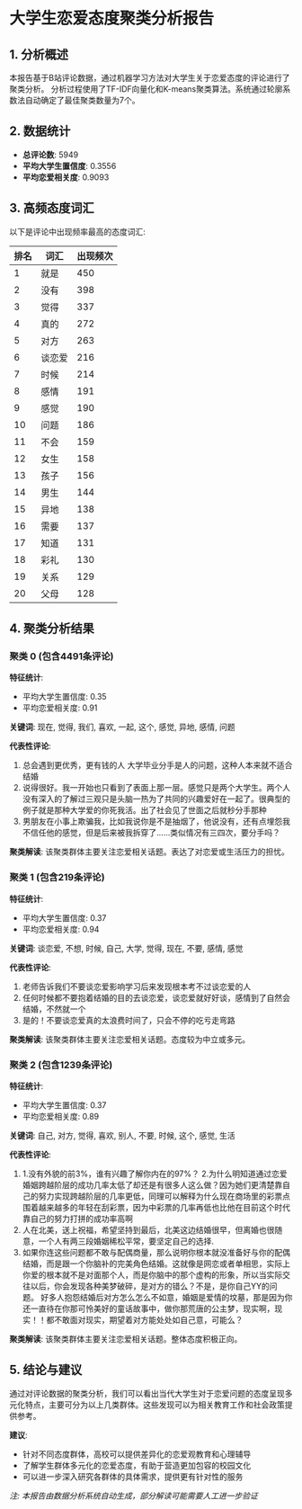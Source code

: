 # 大学生恋爱态度聚类分析报告

## 1. 分析概述

本报告基于B站评论数据，通过机器学习方法对大学生关于恋爱态度的评论进行了聚类分析。
分析过程使用了TF-IDF向量化和K-means聚类算法。系统通过轮廓系数法自动确定了最佳聚类数量为7个。

## 2. 数据统计

- **总评论数**: 5949
- **平均大学生置信度**: 0.3556
- **平均恋爱相关度**: 0.9093

## 3. 高频态度词汇

以下是评论中出现频率最高的态度词汇:

| 排名 | 词汇 | 出现频次 |
|------|------|----------|
| 1 | 就是 | 450 |
| 2 | 没有 | 398 |
| 3 | 觉得 | 337 |
| 4 | 真的 | 272 |
| 5 | 对方 | 263 |
| 6 | 谈恋爱 | 216 |
| 7 | 时候 | 214 |
| 8 | 感情 | 191 |
| 9 | 感觉 | 190 |
| 10 | 问题 | 186 |
| 11 | 不会 | 159 |
| 12 | 女生 | 158 |
| 13 | 孩子 | 156 |
| 14 | 男生 | 144 |
| 15 | 异地 | 138 |
| 16 | 需要 | 137 |
| 17 | 知道 | 131 |
| 18 | 彩礼 | 130 |
| 19 | 关系 | 129 |
| 20 | 父母 | 128 |

## 4. 聚类分析结果

### 聚类 0 (包含4491条评论)

**特征统计**:
- 平均大学生置信度: 0.35
- 平均恋爱相关度: 0.91

**关键词**: 现在, 觉得, 我们, 喜欢, 一起, 这个, 感觉, 异地, 感情, 问题

**代表性评论**:
1. 总会遇到更优秀，更有钱的人 大学毕业分手是人的问题，这种人本来就不适合结婚
2. 说得很好。我一开始也只看到了表面上那一层。感觉只是两个大学生。两个人没有深入的了解过三观只是头脑一热为了共同的兴趣爱好在一起了。很典型的例子就是那种大学爱的你死我活。出了社会见了世面之后就秒分手那种
3. 男朋友在小事上欺骗我，比如我说你是不是抽烟了，他说没有，还有点埋怨我不信任他的感觉，但是后来被我拆穿了……类似情况有三四次，要分手吗？

**聚类解读**: 该聚类群体主要关注恋爱相关话题。表达了对恋爱或生活压力的担忧。

### 聚类 1 (包含219条评论)

**特征统计**:
- 平均大学生置信度: 0.37
- 平均恋爱相关度: 0.94

**关键词**: 谈恋爱, 不想, 时候, 自己, 大学, 觉得, 现在, 不要, 感情, 感觉

**代表性评论**:
1. 老师告诉我们不要谈恋爱影响学习后来发现根本考不过谈恋爱的人
2. 任何时候都不要抱着结婚的目的去谈恋爱，谈恋爱就好好谈，感情到了自然会结婚，不然就一个
3. 是的！不要谈恋爱真的太浪费时间了，只会不停的吃亏走弯路

**聚类解读**: 该聚类群体主要关注恋爱相关话题。态度较为中立或多元。

### 聚类 2 (包含1239条评论)

**特征统计**:
- 平均大学生置信度: 0.37
- 平均恋爱相关度: 0.89

**关键词**: 自己, 对方, 觉得, 喜欢, 别人, 不要, 时候, 这个, 感觉, 生活

**代表性评论**:
1. 1.没有外貌的前3%，谁有兴趣了解你内在的97%？
2.为什么明知道通过恋爱婚姻跨越阶层的成功几率太低了却还是有很多人这么做？因为她们更清楚靠自己的努力实现跨越阶层的几率更低，同理可以解释为什么现在商场里的彩票点围着越来越多的年轻在刮彩票，因为中彩票的几率再低也比他在目前这个时代靠自己的努力打拼的成功率高啊
2. 人在北美，送上祝福，希望坚持到最后，北美这边结婚很早，但离婚也很随意，一个人有两三段婚姻稀松平常，要坚定自己的选择.
3. 如果你连这些问题都不敢与配偶商量，那么说明你根本就没准备好与你的配偶结婚，而是跟一个你脑补的完美角色结婚。这就像是网恋或者单相思，实际上你爱的根本就不是对面那个人，而是你脑中的那个虚构的形象，所以当实际交往以后，你会发现各种美梦破碎，是对方的错么？不是，是你自己YY的问题。 好多人抱怨结婚后对方怎么怎么不如意，婚姻是爱情的坟墓，那是因为你还一直待在你那可怜美好的童话故事中，做你那荒唐的公主梦，现实啊，现实！！都不敢面对现实，期望着对方能处处如自己意，可能么？

**聚类解读**: 该聚类群体主要关注恋爱相关话题。整体态度积极正向。

## 5. 结论与建议

通过对评论数据的聚类分析，我们可以看出当代大学生对于恋爱问题的态度呈现多元化特点，主要可分为以上几类群体。这些发现可以为相关教育工作和社会政策提供参考。

**建议**:
- 针对不同态度群体，高校可以提供差异化的恋爱观教育和心理辅导
- 了解学生群体多元化的恋爱态度，有助于营造更加包容的校园文化
- 可以进一步深入研究各群体的具体需求，提供更有针对性的服务

*注: 本报告由数据分析系统自动生成，部分解读可能需要人工进一步验证*
